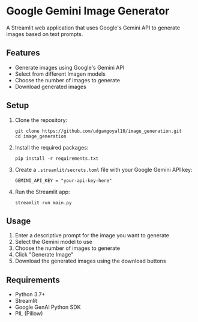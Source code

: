 # Google Gemini Image Generator

A Streamlit web application that uses Google's Gemini API to generate images based on text prompts.

## Features

- Generate images using Google's Gemini API
- Select from different Imagen models
- Choose the number of images to generate
- Download generated images

## Setup

1. Clone the repository:
   ```
   git clone https://github.com/udgamgoyal10/image_generation.git
   cd image_generation
   ```

2. Install the required packages:
   ```
   pip install -r requirements.txt
   ```

3. Create a `.streamlit/secrets.toml` file with your Google Gemini API key:
   ```
   GEMINI_API_KEY = "your-api-key-here"
   ```

4. Run the Streamlit app:
   ```
   streamlit run main.py
   ```

## Usage

1. Enter a descriptive prompt for the image you want to generate
2. Select the Gemini model to use
3. Choose the number of images to generate
4. Click "Generate Image"
5. Download the generated images using the download buttons

## Requirements

- Python 3.7+
- Streamlit
- Google GenAI Python SDK
- PIL (Pillow)
